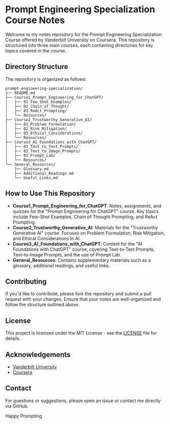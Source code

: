 
# Prompt Engineering Specialization Course Notes

Welcome to my notes repository for the Prompt Engineering Specialization Course offered by Vanderbilt University on Coursera. This repository is structured into three main courses, each containing directories for key topics covered in the course. 

## Directory Structure

The repository is organized as follows:

```
prompt-engineering-specialization/
├── README.md
├── Course1_Prompt_Engineering_for_ChatGPT/
│   ├── 01_Few_Shot_Examples/
│   ├── 02_Chain_of_Thought/
│   ├── 03_ReAct_Prompting/
│   └── Resources/
├── Course2_Trustworthy_Generative_AI/
│   ├── 01_Problem_Formulation/
│   ├── 02_Risk_Mitigation/
│   ├── 03_Ethical_Considerations/
│   └── Resources/
├── Course3_AI_Foundations_with_ChatGPT/
│   ├── 01_Text_to_Text_Prompts/
│   ├── 02_Text_to_Image_Prompts/
│   ├── 03_Prompt_Lab/
│   └── Resources/
└── General_Resources/
    ├── Glossary.md
    ├── Additional_Readings.md
    └── Useful_Links.md
```

## How to Use This Repository

- **Course1_Prompt_Engineering_for_ChatGPT**: Notes, assignments, and quizzes for the "Prompt Engineering for ChatGPT" course. Key topics include Few-Shot Examples, Chain of Thought Prompting, and ReAct Prompting.
- **Course2_Trustworthy_Generative_AI**: Materials for the "Trustworthy Generative AI" course. Focuses on Problem Formulation, Risk Mitigation, and Ethical Considerations in AI.
- **Course3_AI_Foundations_with_ChatGPT**: Content for the "AI Foundations with ChatGPT" course, covering Text-to-Text Prompts, Text-to-Image Prompts, and the use of Prompt Lab.
- **General_Resources**: Contains supplementary materials such as a glossary, additional readings, and useful links.

## Contributing

If you'd like to contribute, please fork the repository and submit a pull request with your changes. Ensure that your notes are well-organized and follow the structure outlined above.

## License

This project is licensed under the MIT License - see the [LICENSE](LICENSE) file for details.

## Acknowledgements

- [Vanderbilt University](https://www.vanderbilt.edu/)
- [Coursera](https://www.coursera.org/)

## Contact

For questions or suggestions, please open an issue or contact me directly via GitHub.

Happy Prompting
